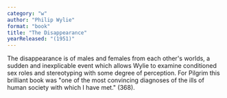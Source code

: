 ```yaml
---
category: "w"
author: "Philip Wylie"
format: "book"
title: "The Disappearance"
yearReleased: "(1951)"
---
```

The disappearance is of males and females from each other's worlds, a sudden and inexplicable event which allows Wylie to examine conditioned sex roles and stereotyping with some degree of perception. For Pilgrim this brilliant book was "one of the most convincing diagnoses of the ills of human society with which I have met." (368).
 